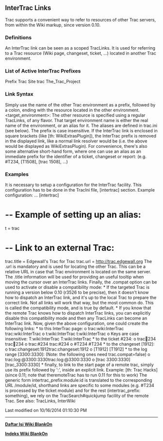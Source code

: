 ## InterTrac Links
Trac supports a convenient way to refer to resources of other Trac servers,
from within the Wiki markup, since version 0.10.
### Definitions
An InterTrac link can be seen as a scoped TracLinks. It is used for referring
to a Trac resource (Wiki page, changeset, ticket, ...) located in another Trac
environment.
### List of Active InterTrac Prefixes
Prefix Trac Site
trac   The_Trac_Project
### Link Syntax
Simply use the name of the other Trac environment as a prefix, followed by a
colon, ending with the resource located in the other environment.
<target_environment>:<TracLinks>
The other resource is specified using a regular TracLinks, of any flavor.
That target environment name is either the real name of the environment, or an
alias for it. The aliases are defined in trac.ini (see below). The prefix is
case insensitive.
If the InterTrac link is enclosed in square brackets (like [th:
WikiExtrasPlugin]), the InterTrac prefix is removed in the displayed link, like
a normal link resolver would be (i.e. the above would be displayed as
WikiExtrasPlugin).
For convenience, there's also some alternative short-hand form, where one can
use an alias as an immediate prefix for the identifier of a ticket, changeset
or report: (e.g. #T234, [T1508], [trac 1508], ...)
### Examples
It is necessary to setup a configuration for the InterTrac facility. This
configuration has to be done in the TracIni file, [intertrac] section.
Example configuration:
...
[intertrac]
# -- Example of setting up an alias:
t = trac
# -- Link to an external Trac:
trac.title = Edgewall's Trac for Trac
trac.url = http://trac.edgewall.org
The .url is mandatory and is used for locating the other Trac. This can be a
relative URL in case that Trac environment is located on the same server.
The .title information will be used for providing an useful tooltip when moving
the cursor over an InterTrac links.
Finally, the .compat option can be used to activate or disable a compatibility
mode:
    * If the targeted Trac is running a version below ​0.10 (​r3526 to be
      precise), then it doesn't know how to dispatch an InterTrac link, and
      it's up to the local Trac to prepare the correct link. Not all links will
      work that way, but the most common do. This is called the compatibility
      mode, and is true by default.
    * If you know that the remote Trac knows how to dispatch InterTrac links,
      you can explicitly disable this compatibility mode and then any TracLinks
      can become an InterTrac link.
Now, given the above configuration, one could create the following links:
    * to this InterTrac page:
          o trac:wiki:InterTrac ​trac:wiki:InterTrac
          o t:wiki:InterTrac t:wiki:InterTrac
          o Keys are case insensitive: T:wiki:InterTrac T:wiki:InterTrac
    * to the ticket #234:
          o trac:ticket:234 ​trac:ticket:234
          o trac:#234 ​trac:#234
          o #T234 #T234
    * to the changeset [1912]:
          o trac:changeset:1912 ​trac:changeset:1912
          o [T1912] [T1912]
    * to the log range [3300:3330]: (Note: the following ones need
      trac.compat=false)
          o trac:log:@3300:3330 ​trac:log:@3300:3330
          o [trac 3300:3330] ​[trac_3300:3330]
    * finally, to link to the start page of a remote trac, simply use its
      prefix followed by ':', inside an explicit link. Example: [th: Trac
      Hacks] (since 0.11; note that theremoteTrac has to run 0.11 for this to
      work)
The generic form intertrac_prefix:module:id is translated to the corresponding
URL <remote>/module/id, shorthand links are specific to some modules (e.g.
#T234 is processed by the ticket module) and for the rest (intertrac_prefix:
something), we rely on the TracSearch#quickjump facility of the remote Trac.
See also: TracLinks, InterWiki

Last modified on 10/16/2014 01:10:30 PM

---
[**Daftar Isi Wiki BlankOn**](/DaftarIsi/README.md)
 
[**Indeks Wiki BlankOn**](/Indeks.md)
